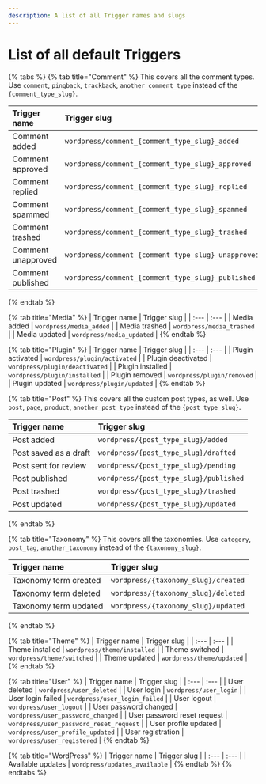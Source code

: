 ```yaml
---
description: A list of all Trigger names and slugs
---
```


# List of all default Triggers

{% tabs %}
{% tab title="Comment" %}
This covers all the comment types. Use `comment`, `pingback`, `trackback`, `another_comment_type` instead of the `{comment_type_slug}`.

| Trigger name | Trigger slug |
| :--- | :--- |
| Comment added | `wordpress/comment_{comment_type_slug}_added` |
| Comment approved | `wordpress/comment_{comment_type_slug}_approved` |
| Comment replied | `wordpress/comment_{comment_type_slug}_replied` |
| Comment spammed | `wordpress/comment_{comment_type_slug}_spammed` |
| Comment trashed | `wordpress/comment_{comment_type_slug}_trashed` |
| Comment unapproved | `wordpress/comment_{comment_type_slug}_unapproved` |
| Comment published | `wordpress/comment_{comment_type_slug}_published` |
{% endtab %}

{% tab title="Media" %}
| Trigger name | Trigger slug |
| :--- | :--- |
| Media added | `wordpress/media_added` |
| Media trashed | `wordpress/media_trashed` |
| Media updated | `wordpress/media_updated` |
{% endtab %}

{% tab title="Plugin" %}
| Trigger name | Trigger slug |
| :--- | :--- |
| Plugin activated | `wordpress/plugin/activated` |
| Plugin deactivated | `wordpress/plugin/deactivated` |
| Plugin installed | `wordpress/plugin/installed` |
| Plugin removed | `wordpress/plugin/removed` |
| Plugin updated | `wordpress/plugin/updated` |
{% endtab %}

{% tab title="Post" %}
This covers all the custom post types, as well. Use `post`, `page`, `product`, `another_post_type` instead of the `{post_type_slug}`.

| Trigger name | Trigger slug |
| :--- | :--- |
| Post added | `wordpress/{post_type_slug}/added` |
| Post saved as a draft | `wordpress/{post_type_slug}/drafted` |
| Post sent for review | `wordpress/{post_type_slug}/pending` |
| Post published | `wordpress/{post_type_slug}/published` |
| Post trashed | `wordpress/{post_type_slug}/trashed` |
| Post updated | `wordpress/{post_type_slug}/updated` |
{% endtab %}

{% tab title="Taxonomy" %}
This covers all the taxonomies. Use `category`, `post_tag`, `another_taxonomy` instead of the `{taxonomy_slug}`.

| Trigger name | Trigger slug |
| :--- | :--- |
| Taxonomy term created | `wordpress/{taxonomy_slug}/created` |
| Taxonomy term deleted | `wordpress/{taxonomy_slug}/deleted` |
| Taxonomy term updated | `wordpress/{taxonomy_slug}/updated` |
{% endtab %}

{% tab title="Theme" %}
| Trigger name | Trigger slug |
| :--- | :--- |
| Theme installed | `wordpress/theme/installed` |
| Theme switched | `wordpress/theme/switched` |
| Theme updated | `wordpress/theme/updated` |
{% endtab %}

{% tab title="User" %}
| Trigger name | Trigger slug |
| :--- | :--- |
| User deleted | `wordpress/user_deleted` |
| User login | `wordpress/user_login` |
| User login failed | `wordpress/user_login_failed` |
| User logout | `wordpress/user_logout` |
| User password changed | `wordpress/user_password_changed` |
| User password reset request | `wordpress/user_password_reset_request` |
| User profile updated | `wordpress/user_profile_updated` |
| User registration | `wordpress/user_registered` |
{% endtab %}

{% tab title="WordPress" %}
| Trigger name | Trigger slug |
| :--- | :--- |
| Available updates | `wordpress/updates_available` |
{% endtab %}
{% endtabs %}

